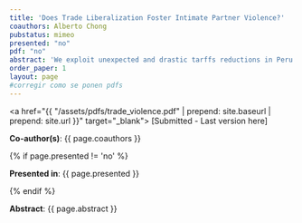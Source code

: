 ```yaml
---
title: 'Does Trade Liberalization Foster Intimate Partner Violence?'
coauthors: Alberto Chong
pubstatus: mimeo
presented: "no"
pdf: "no"
abstract: 'We exploit unexpected and drastic tarffs reductions in Peru during the 2000s. We find that in districts where male employment was more vulnerable to these reductions, we observe a statistically significant increase in intimate partner violence with respect to less vulnerable districts. Our results are robust to falsification, placebo, and permutation tests, initial conditions, con ation of past and current shocks, migration, and intermediate inputs considerations. Our findings are consistent with the theory of exposure whereby increased physical interaction in the household, for instance due to unemployment, may result in increased domestic violence and may be furthered triggered by alcohol consumption.'
order_paper: 1
layout: page
#corregir como se ponen pdfs
---
```

<a href="{{ "/assets/pdfs/trade_violence.pdf" | prepend: site.baseurl | prepend: site.url }}" target="_blank"> [Submitted - Last version here] </a>
<p><b>Co-author(s)</b>: {{ page.coauthors }} </p>
{% if page.presented != 'no' %}
<p><b>Presented in</b>: {{ page.presented }} </p>
{% endif %}

<div class ="text"><p><b>Abstract</b>: {{ page.abstract }} </p></div>

